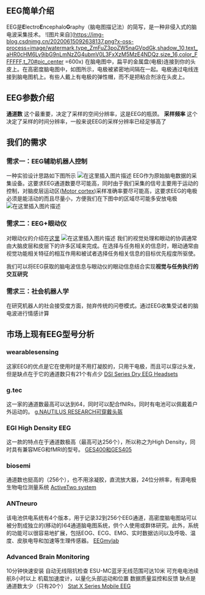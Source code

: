 ﻿## EEG简单介绍
EEG是**E**lectro**E**ncephalo**G**raphy（脑电图描记法）的简写，是一种非侵入式的脑电波采集技术。
![图片来自](https://img-blog.csdnimg.cn/20200615092638137.png?x-oss-process=image/watermark,type_ZmFuZ3poZW5naGVpdGk,shadow_10,text_aHR0cHM6Ly9ibG9nLmNzZG4ubmV0L3FxXzM5MzE4NDQz,size_16,color_FFFFFF,t_70#pic_center =600x)
在脑电图中，扁平的金属盘(电极)连接到你的头皮上。在高密度脑电图中，如图所示，电极被紧密地间隔在一起。电极通过电线连接到脑电图机上。有些人戴上有电极的弹性帽，而不是把粘合剂涂在头皮上。

## EEG参数介绍
**通道数** 这个最重要，决定了采样的空间分辨率，这是EEG的瓶颈。
**采样频率** 这个决定了采样的时间分辨率，一般来说EEG的采样分辨率已经足够高了


## 我们的需求
### 需求一：EEG辅助机器人控制
一种实验设计思路如下图所示
![在这里插入图片描述](https://img-blog.csdnimg.cn/20200615112811839.png?x-oss-process=image/watermark,type_ZmFuZ3poZW5naGVpdGk,shadow_10,text_aHR0cHM6Ly9ibG9nLmNzZG4ubmV0L3FxXzM5MzE4NDQz,size_16,color_FFFFFF,t_70)
EEG作为原始脑电数据的采集设备。这要求EEG通道数要尽可能高，同时由于我们采集的信号主要用于运动的控制，对脑皮层运动区([Motor cortex](https://en.wikipedia.org/wiki/Motor_cortex))采样准确率要尽可能高，这要求EEG的电极必须是能活动的而且尽量小，方便我们在下图中的区域尽可能多安放电极
![在这里插入图片描述](https://img-blog.csdnimg.cn/20200615112421535.png?x-oss-process=image/watermark,type_ZmFuZ3poZW5naGVpdGk,shadow_10,text_aHR0cHM6Ly9ibG9nLmNzZG4ubmV0L3FxXzM5MzE4NDQz,size_16,color_FFFFFF,t_70#pic_center )
### 需求二：EEG+眼动仪
对眼动仪的介绍在[这里](https://zhuanlan.zhihu.com/p/23164412)
![在这里插入图片描述](https://img-blog.csdnimg.cn/20200615141708840.png?x-oss-process=image/watermark,type_ZmFuZ3poZW5naGVpdGk,shadow_10,text_aHR0cHM6Ly9ibG9nLmNzZG4ubmV0L3FxXzM5MzE4NDQz,size_16,color_FFFFFF,t_70#pic_center )
我们的视觉处理和眼动的协调通常由大脑皮层和皮层下的许多区域来完成。在选择与任务相关的信息时，眼动通常由视觉功能相关特征的相互作用和被试者选择任务相关信息的目标优先程度所驱使。

我们可以将EEG获取的脑电波信息与眼动仪的眼动信息结合实现**视觉与任务执行的交互研究**


### 需求三：社会机器人学
在研究机器人的社会接受度方面，抛弃传统的问卷模式。通过EEG收集受试者的脑电波进行情感计算
## 市场上现有EEG型号分析

### wearablesensing
这家EEG的优点是它在使用时是不用打凝胶的，只用干电极，而且可以穿过头发，但是缺点在于它的通道数只有21个有点少
[DSI Series Dry EEG Headsets](http://www.wearablesensing.com/)
### g.tec
这一家的通道数最高可以达到64，同时可以配合fNIRs，同时有电池可以佩戴着户外运动的。
[g.NAUTILUS RESEARCH可穿戴头盔](https://www.gtec.at/product/gnautilus-research/)
### EGI High Density EEG
这一款的特点在于通道数极高（最高可达256个），所以称之为High Density，同时具有兼容MEG和fMRI的型号。
[GES400和GES405](https://www.egi.com/images/stories/company/documents/ges_400_brochure_08_15_MM_400.pdf)

### biosemi
通道数也挺高的（256个），也不用涂凝胶，直流放大器，24位分辨率，有源电极生物电位测量系统
[ ActiveTwo system](https://www.biosemi.com/products.htm)

### ANTneuro
该电池供电系统有4个版本，用于记录32到256个EEG通道，高密度脑电图站可以被分割成独立的(移动的)64通道脑电图系统，供个人使用或群体研究。此外，系统的功能可以很容易地扩展，包括EOG、ECG、EMG、实时数据访问以及呼吸、温度、皮肤电导和加速等生理传感器。
[EEGmylab](https://www.ant-neuro.com/sites/default/files/SLS-SM-0036.03rev02%20eego_mylab_brochure_A4%202020-04-30%20%281%29_0.pdf)

### Advanced Brain Monitoring
10分钟快速安装
自动无线阻抗检查
ESU-MC蓝牙无线范围可达10米
可充电电池续航8小时以上
机载加速度计，以量化头部运动和位置
数据质量监控和反馈
缺点是通道数太少（只有20个）
[Stat X Series Mobile EEG](https://www.advancedbrainmonitoring.com/products/stat-x-series-eeg)
